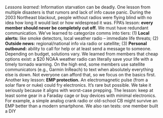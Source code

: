 _Lessons learned:_ Information starvation can be deadly. One lesson from multiple disasters is that rumors and lack of info cause panic. During the 2003 Northeast blackout, people without radios were flying blind with no idea how long it would last or how widespread it was. FPA’s lesson: **every member should never be completely cut off.** We must have redundant communication. We’ve learned to categorize comms into tiers: (1) **Local alerts:** like smoke detectors, local weather radio – immediate life threats; (2) **Outside news:** regional/national info via radio or satellite; (3) **Personal outbound:** ability to call for help or at least send a message to someone. Depending on budget, solutions vary. We learned from members that cheap options exist: a $20 NOAA weather radio can literally save your life with a timely tornado warning. On the high end, some members use satellite communicators (e.g., Garmin InReach) to text when absolutely everything else is down. Not everyone can afford that, so we focus on the basics first. Another key lesson: **EMP protection.** An electromagnetic pulse (from a solar flare or nuke) could fry electronics. It’s rare but possible. We take it seriously because it aligns with worst-case prepping. The lesson: keep at least some gear in a Faraday cage or buy devices with minimal electronics. For example, a simple analog crank radio or old-school CB might survive an EMP better than a modern smartphone. We also ran tests: one member built a DIY
